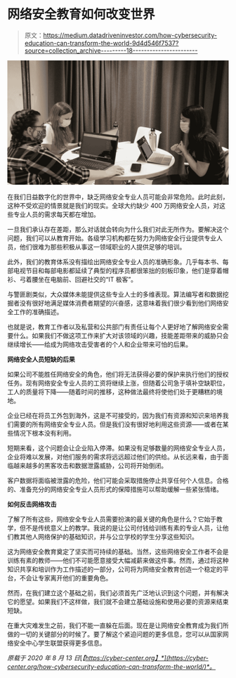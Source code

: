 # 网络安全教育如何改变世界

> 原文：<https://medium.datadriveninvestor.com/how-cybersecurity-education-can-transform-the-world-9d4d546f7537?source=collection_archive---------18----------------------->

![](img/4ab3467dec675074a6666b5912de1738.png)

在我们日益数字化的世界中，缺乏网络安全专业人员可能会非常危险。此时此刻，这种不受欢迎的情景就是我们的现实。全球大约缺少 400 万网络安全人员，对这些专业人员的需求每天都在增加。

一旦我们承认存在差距，那么对话就会转向为什么我们对此无所作为。要解决这个问题，我们可以从教育开始。各级学习机构都在努力为网络安全行业提供专业人员，他们很难为那些积极从事这一领域职业的人提供足够的培训。

此外，我们的教育体系没有描绘出网络安全专业人员的准确形象。几乎每本书、每部电视节目和每部电影都延续了典型的程序员都很笨拙的刻板印象，他们是穿着帽衫、弓着腰坐在电脑前、回避社交的“IT 极客”。

与警匪剧类似，大众媒体未能提供这些专业人士的多维表现。算法编写者和数据挖掘者没有很好地满足媒体消费者期望的兴奋感，这意味着我们很少看到他们网络安全工作的准确描述。

也就是说，教育工作者以及私营和公共部门有责任让每个人更好地了解网络安全需要什么。如果我们不做这项工作来扩大对该领域的兴趣，技能差距带来的威胁只会继续增长——给成为网络攻击受害者的个人和企业带来可怕的后果。

**网络安全人员短缺的后果**

如果公司不能胜任网络安全的角色，他们将无法获得必要的保护来执行他们的授权任务。现有网络安全专业人员的工资将继续上涨，但随着公司急于填补空缺职位，工人的质量将下降——随着时间的推移，这种做法最终将使他们处于更糟糕的境地。

企业已经在将员工外包到海外，这是不可接受的，因为我们有资源和知识来培养我们需要的所有网络安全专业人员。但是我们没有很好地利用这些资源——或者在某些情况下根本没有利用。

短期来看，这个问题会让企业陷入停滞。如果没有足够数量的网络安全专业人员，企业将难以发展，对他们服务的需求将远远超过他们的供给。从长远来看，由于面临越来越多的黑客攻击和数据泄露威胁，公司将开始倒闭。

客户数据将面临被泄露的危险，他们可能会采取措施停止共享任何个人信息。合格的、准备充分的网络安全专业人员形式的保障措施可以帮助缓解一些紧张情绪。

**如何反击网络攻击**

了解了所有这些，网络安全专业人员需要扮演的最关键的角色是什么？它始于教学，但不是传统意义上的教学。我说的是让公司付钱给训练有素的专业人员，让他们教其他人网络保护的基础知识，并与公立学校的学生分享这些知识。

这为网络安全教育奠定了坚实而可持续的基础。当然，这些网络安全工作者不会是训练有素的教师——他们不可能愿意接受大幅减薪来做这件事。然而，通过将这种知识共享和培训作为工作描述的一部分，公司将为网络安全教育创造一个稳定的平台，不会让专家离开他们的重要角色。

然而，在我们建立这个基础之前，我们必须首先广泛地认识到这个问题，并有解决它的愿望。如果我们不这样做，我们就不会建立基础设施和使用必要的资源来结束短缺。

在重大灾难发生之前，我们不能一直躲在后面。现在是让网络安全教育成为我们所做的一切的关键部分的时候了。要了解这个紧迫问题的更多信息，您可以从国家网络安全中心学生联盟获得更多信息。

*原载于 2020 年 8 月 13 日*[*【https://cyber-center.org】*](https://cyber-center.org/how-cybersecurity-education-can-transform-the-world/)*。*